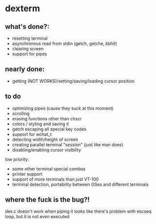 # dexterm
## what's done?:
- resetting terminal
- asynchronous read from stdin (getch, getche, kbhit)
- clearing screen
- support for pipes

## nearly done:
- getting (NOT WORKS)/setting/saving/loading cursor position

## to do
- optimizing pipes (cause they suck at this moment)
- scrolling
- erasing functions other than clrscr
- colors / styling and saving it
- getch escaping all special key codes
- support for wchat_t
- detecting width/height of screen
- creating parallel terminal "session" (just like man does)
- disabling/enabling cursor visibility

low priority:
- some other terminal special combos
- printer support
- support of more terminals than just VT-100
- terminal detection, portability between OSes and different terminals



## where the fuck is the bug?!
dex.c doesn't work when piping
it looks like there's problem with escseq loop, but it is not even executed
